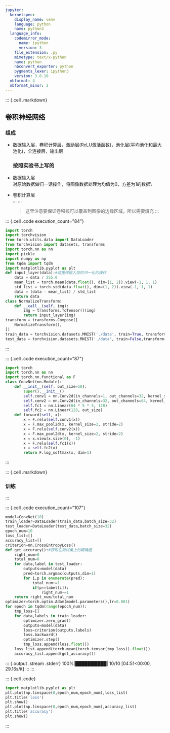 ```yaml
---
jupyter:
  kernelspec:
    display_name: venv
    language: python
    name: python3
  language_info:
    codemirror_mode:
      name: ipython
      version: 3
    file_extension: .py
    mimetype: text/x-python
    name: python
    nbconvert_exporter: python
    pygments_lexer: ipython3
    version: 3.8.10
  nbformat: 4
  nbformat_minor: 2
---
```


::: {.cell .markdown}
## 卷积神经网络

### 组成

-   数据输入层，卷积计算层，激励层(ReLU激活函数)，池化层(平均池化和最大池化)，全连接层，输出层

    ### 按照实验书上写的

-   数据输入层\
    对原始数据做归一话操作，将图像数据处理为均值为0，方差为1的数据\

-   卷积计算层\
    \... \...

    > 这里注意要保证卷积核可以覆盖到图像的边缘区域，所以需要填充
:::

::: {.cell .code execution_count="84"}
``` python
import torch
import torchvision
from torch.utils.data import DataLoader
from torchvision import datasets, transforms  
import torch.nn as nn
import pickle
import numpy as np
from tqdm import tqdm
import matplotlib.pyplot as plt 
def input_layer(data):#这里做输入层的归一化的操作
    data = data / 255.0 
    mean_list = torch.mean(data.float(), dim=(1, 2)).view(-1, 1, 1)
    std_list = torch.std(data.float(), dim=(1, 2)).view(-1, 1, 1)
    data = (data - mean_list) / std_list 
    return data
class NormalizeTransform:
    def __call__(self, img):
        img = transforms.ToTensor()(img) 
        return input_layer(img) 
transform = transforms.Compose([
    NormalizeTransform(),
])
train_data = torchvision.datasets.MNIST('./data', train=True, transform=transform,download=True)
test_data = torchvision.datasets.MNIST('./data', train=False,transform=transform)
```
:::

::: {.cell .code execution_count="87"}
``` python
import torch
import torch.nn as nn
import torch.nn.functional as F
class ConvNet(nn.Module):
    def __init__(self, out_size=10):
        super().__init__()
        self.conv1 = nn.Conv2d(in_channels=1, out_channels=32, kernel_size=3)
        self.conv2 = nn.Conv2d(in_channels=32, out_channels=64, kernel_size=3)
        self.fc1 = nn.Linear(64 * 5 * 5, 128)
        self.fc2 = nn.Linear(128, out_size)
    def forward(self, x):
        x = F.relu(self.conv1(x))
        x = F.max_pool2d(x, kernel_size=2, stride=2)
        x = F.relu(self.conv2(x))
        x = F.max_pool2d(x, kernel_size=2, stride=2)
        x = x.view(x.size(0), -1)
        x = F.relu(self.fc1(x))
        x = self.fc2(x)
        return F.log_softmax(x, dim=1)
```
:::

::: {.cell .markdown}
### 训练
:::

::: {.cell .code execution_count="107"}
``` python
model=ConvNet(10)
train_loader=DataLoader(train_data,batch_size=32)
test_loader=DataLoader(test_data,batch_size=32)
epoch_num=10
loss_list=[]
accuracy_list=[]
criterion=nn.CrossEntropyLoss()  
def get_accuracy():#获取在测试集上的精确度  
    right_num=0
    total_num=0
    for data,label in test_loader:
        outputs=model(data)
        pred=torch.argmax(outputs,dim=1)
        for i,p in enumerate(pred):
            total_num+=1
            if(p==label[i]):
                right_num+=1  
    return right_num/total_num
optimizer=torch.optim.Adam(model.parameters(),lr=0.001)  
for epoch in tqdm(range(epoch_num)):
    tmp_loss=[]
    for data,labels in train_loader:
        optimizer.zero_grad()
        outputs=model(data)
        loss=criterion(outputs,labels)
        loss.backward()
        optimizer.step()
        tmp_loss.append(loss.float())
    loss_list.append(torch.mean(torch.tensor(tmp_loss)).float())
    accuracy_list.append(get_accuracy())
```

::: {.output .stream .stderr}
    100%|██████████| 10/10 [04:51<00:00, 29.16s/it]
:::
:::

::: {.cell .code}
``` python
import matplotlib.pyplot as plt  
plt.plot(np.linspace(0,epoch_num,epoch_num),loss_list)
plt.title('loss')
plt.show()
plt.plot(np.linspace(0,epoch_num,epoch_num),accuracy_list)
plt.title('accuracy')
plt.show()
```
:::